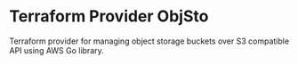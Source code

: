 # Terraform Provider ObjSto

Terraform provider for managing object storage buckets over S3 compatible API using AWS Go library.

